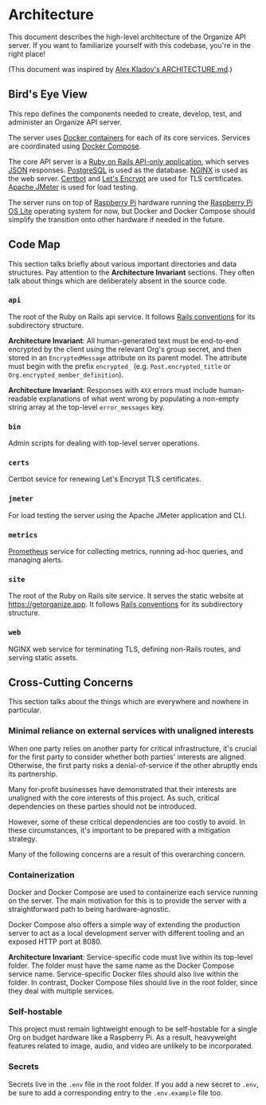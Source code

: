 # Architecture
This document describes the high-level architecture of the Organize API server. If you want to familiarize yourself with this codebase, you're in the right place!

(This document was inspired by [Alex Kladov's ARCHITECTURE.md](https://matklad.github.io/2021/02/06/ARCHITECTURE.md.html).)

## Bird's Eye View

This repo defines the components needed to create, develop, test, and administer an Organize API server.

The server uses [Docker containers](https://www.docker.com/resources/what-container/) for each of its core services. Services are coordinated using [Docker Compose](https://docs.docker.com/compose/).

The core API server is a [Ruby on Rails API-only application](https://guides.rubyonrails.org/api_app.html), which serves [JSON](https://developer.mozilla.org/en-US/docs/Learn/JavaScript/Objects/JSON) responses. [PostgreSQL](https://www.postgresql.org/) is used as the database. [NGINX](https://nginx.org/en/docs/) is used as the web server. [Certbot](https://certbot.eff.org/) and [Let's Encrypt](https://letsencrypt.org/) are used for TLS certificates. [Apache JMeter](https://jmeter.apache.org/) is used for load testing.

The server runs on top of [Raspberry Pi](https://www.raspberrypi.com/) hardware running the [Raspberry Pi OS Lite](https://www.raspberrypi.com/software/) operating system for now, but Docker and Docker Compose should simplify the transition onto other hardware if needed in the future.

## Code Map

This section talks briefly about various important directories and data structures. Pay attention to the **Architecture Invariant** sections. They often talk about things which are deliberately absent in the source code.

### `api`

The root of the Ruby on Rails api service. It follows [Rails conventions](https://github.com/jwipeout/rails-directory-structure-guide) for its subdirectory structure.

**Architecture Invariant**: All human-generated text must be end-to-end encrypted by the client using the relevant Org's group secret, and then stored in an `EncryptedMessage` attribute on its parent model. The attribute must begin with the prefix `encrypted_` (e.g. `Post.encrypted_title` or `Org.encrypted_member_definition`).

**Architecture Invariant**: Responses with `4XX` errors must include human-readable explanations of what went wrong by populating a non-empty string array at the top-level `error_messages` key. 

### `bin`

Admin scripts for dealing with top-level server operations.

### `certs`

Certbot sevice for renewing Let's Encrypt TLS certificates.

### `jmeter`

For load testing the server using the Apache JMeter application and CLI.

### `metrics`

[Prometheus](https://prometheus.io/) service for collecting metrics, running ad-hoc queries, and managing alerts. 

### `site`

The root of the Ruby on Rails site service. It serves the static website at <https://getorganize.app>. It follows [Rails conventions](https://github.com/jwipeout/rails-directory-structure-guide) for its subdirectory structure.

### `web`

NGINX web service for terminating TLS, defining non-Rails routes, and serving static assets.

## Cross-Cutting Concerns

This section talks about the things which are everywhere and nowhere in particular.

### Minimal reliance on external services with unaligned interests

When one party relies on another party for critical infrastructure, it's crucial for the first party to consider whether both parties' interests are aligned. Otherwise, the first party risks a denial-of-service if the other abruptly ends its partnership.

Many for-profit businesses have demonstrated that their interests are unaligned with the core interests of this project. As such, critical dependencies on these parties should not be introduced. 

However, some of these critical dependencies are too costly to avoid. In these circumstances, it's important to be prepared with a mitigation strategy.

Many of the following concerns are a result of this overarching concern.

### Containerization

Docker and Docker Compose are used to containerize each service running on the server. The main motivation for this is to provide the server with a straightforward path to being hardware-agnostic.

Docker Compose also offers a simple way of extending the production server to act as a local development server with different tooling and an exposed HTTP port at 8080.

**Architecture Invariant**: Service-specific code must live within its top-level folder. The folder  must have the same name as the Docker Compose service name. Service-specific Docker files should also live within the folder. In contrast, Docker Compose files should live in the root folder, since they deal with multiple services.

### Self-hostable

This project must remain lightweight enough to be self-hostable for a single Org on budget hardware like a Raspberry Pi. As a result, heavyweight features related to image, audio, and video are unlikely to be incorporated.

### Secrets

Secrets live in the `.env` file in the root folder. If you add a new secret to `.env`, be sure to add a corresponding entry to the `.env.example` file too.
